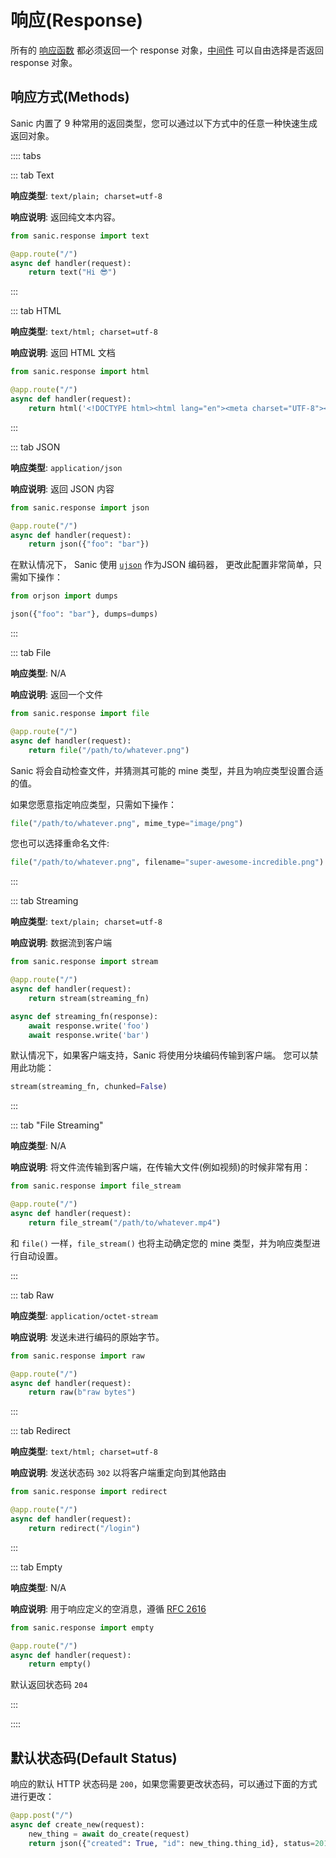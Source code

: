# 响应(Response)

所有的 [响应函数](/zh/guide/basics/handlers.md) 都必须返回一个 response 对象，[中间件](/zh/guide/basics/middleware.md) 可以自由选择是否返回 response 对象。

## 响应方式(Methods)

Sanic 内置了 9 种常用的返回类型，您可以通过以下方式中的任意一种快速生成返回对象。

:::: tabs

::: tab Text

**响应类型**: `text/plain; charset=utf-8`

**响应说明**: 返回纯文本内容。

```python
from sanic.response import text

@app.route("/")
async def handler(request):
    return text("Hi 😎")
```

:::

::: tab HTML

**响应类型**: `text/html; charset=utf-8`

**响应说明**: 返回 HTML 文档

```python
from sanic.response import html

@app.route("/")
async def handler(request):
    return html('<!DOCTYPE html><html lang="en"><meta charset="UTF-8"><div>Hi 😎</div>')
```

:::

::: tab JSON

**响应类型**: `application/json`

**响应说明**: 返回 JSON 内容

```python
from sanic.response import json

@app.route("/")
async def handler(request):
    return json({"foo": "bar"})
```

在默认情况下， Sanic 使用 [`ujson`](https://github.com/ultrajson/ultrajson) 作为JSON 编码器， 更改此配置非常简单，只需如下操作：

```python
from orjson import dumps

json({"foo": "bar"}, dumps=dumps)
```

:::

::: tab File

**响应类型**: N/A

**响应说明**: 返回一个文件

```python
from sanic.response import file

@app.route("/")
async def handler(request):
    return file("/path/to/whatever.png")
```

Sanic 将会自动检查文件，并猜测其可能的 mine 类型，并且为响应类型设置合适的值。

如果您愿意指定响应类型，只需如下操作：

```python
file("/path/to/whatever.png", mime_type="image/png")
```

您也可以选择重命名文件:

```python
file("/path/to/whatever.png", filename="super-awesome-incredible.png")
```

:::

::: tab Streaming

**响应类型**: `text/plain; charset=utf-8`

**响应说明**: 数据流到客户端

```python
from sanic.response import stream

@app.route("/")
async def handler(request):
    return stream(streaming_fn)

async def streaming_fn(response):
    await response.write('foo')
    await response.write('bar')
```

默认情况下，如果客户端支持，Sanic 将使用分块编码传输到客户端。 您可以禁用此功能：

```python
stream(streaming_fn, chunked=False)
```

:::

::: tab "File Streaming"

**响应类型**: N/A

**响应说明**: 将文件流传输到客户端，在传输大文件(例如视频)的时候非常有用：

```python
from sanic.response import file_stream

@app.route("/")
async def handler(request):
    return file_stream("/path/to/whatever.mp4")
```

和 `file()` 一样，`file_stream()` 也将主动确定您的 mine 类型，并为响应类型进行自动设置。

:::

::: tab Raw

**响应类型**: `application/octet-stream`

**响应说明**: 发送未进行编码的原始字节。

```python
from sanic.response import raw

@app.route("/")
async def handler(request):
    return raw(b"raw bytes")
```

:::

::: tab Redirect

**响应类型**: `text/html; charset=utf-8`

**响应说明**: 发送状态码 `302` 以将客户端重定向到其他路由

```python
from sanic.response import redirect

@app.route("/")
async def handler(request):
    return redirect("/login")
```

:::

::: tab Empty

**响应类型**: N/A

**响应说明**: 用于响应定义的空消息，遵循 [RFC 2616](https://tools.ietf.org/search/rfc2616#section-7.2.1)

```python
from sanic.response import empty

@app.route("/")
async def handler(request):
    return empty()
```

默认返回状态码 `204`

:::

::::

## 默认状态码(Default Status)

响应的默认 HTTP 状态码是 `200`，如果您需要更改状态码，可以通过下面的方式进行更改：

```python
@app.post("/")
async def create_new(request):
    new_thing = await do_create(request)
    return json({"created": True, "id": new_thing.thing_id}, status=201)
```
